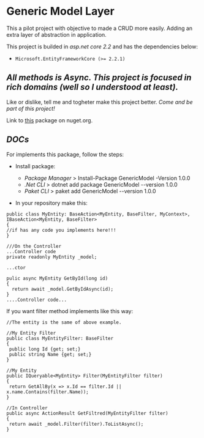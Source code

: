 # Generic Model Layer

This a pilot project with objective to made a CRUD more easily. Adding an extra layer of abstraction in application. 

This project is builded in *asp.net core 2.2* and has the dependencies below:
 *     Microsoft.EntityFrameworkCore (>= 2.2.1)

## *All methods is Async. This project is focused in rich domains (well so I understood at least).*

Like or dislike, tell me and togheter make this project better.
*Come and be part of this project!*

Link to [this](https://www.nuget.org/packages/GenericModel/1.0.0) package on nuget.org.


## *DOCs*

For implements this package, follow the steps:

- Install package:
  * *Package Manager* > Install-Package GenericModel -Version 1.0.0
  * *.Net CLI* > dotnet add package GenericModel --version 1.0.0 
  * *Paket CLI* > paket add GenericModel --version 1.0.0 
  
- In your repository make this:
  
```
public class MyEntity: BaseAction<MyEntity, BaseFilter, MyContext>, IBaseAction<MyEntity, BaseFilter>
{
//if has any code you implements here!!!
}

///On the Controller
...Controller code
private readonly MyEntity _model;

...ctor

pulic async MyEntity GetById(long id)
{
  return await _model.GetByIdAsync(id);
}
....Controller code...
```

If you want filter method implements like this way:

```
//The entity is the same of above example.

//My Entity Filter
public class MyEntityFilter: BaseFilter
{
 public long Id {get; set;}
 public string Name {get; set;}
}

//My Entity
public IQueryable<MyEntity> Filter(MyEntityFilter filter)
{
 return GetAllBy(x => x.Id == filter.Id || x.name.Contains(filter.Name));
}

//In Controller
public async ActionResult GetFiltred(MyEntityFilter filter)
{
 return await _model.Filter(filter).ToListAsync();
}
```
